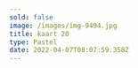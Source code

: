 ```yaml
---
sold: false
image: /images/img-9494.jpg
title: kaart 20
type: Pastel
date: 2022-04-07T08:07:59.358Z
---
```

